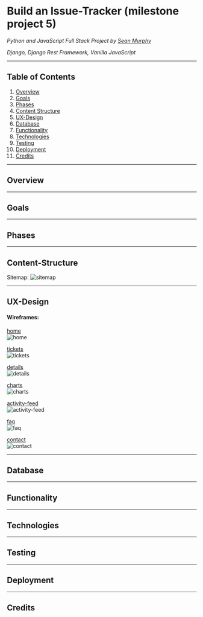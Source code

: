 # Build an Issue-Tracker (milestone project 5)

*Python and JavaScript Full Stack Project by [Sean Murphy](https://github.com/nazarja)*

*Django, Django Rest Framework, Vanilla JavaScript*

---

## Table of Contents

1. [Overview](#Overview)
2. [Goals](#Goals)
3. [Phases](#Phases)
4. [Content Structure](#Content-Structure)
5. [UX-Design](#UX-Design)
6. [Database](#Database)
7. [Functionality](#Functionality)
8. [Technologies](#Technologies)
9. [Testing](#Testing)
10. [Deployment](#Deployment)
11. [Credits](#Credits)

---

## Overview

---

## Goals

---

## Phases

---

## Content-Structure

Sitemap:
    ![sitemap](planning/wireframes/sitemap.png "Sitemap")

---

## UX-Design

#### Wireframes:

[home](planning/wireframes/home.png)  
![home](planning/wireframes/home.png "home")

[tickets](planning/wireframes/tickets.png)  
![tickets](planning/wireframes/tickets.png "tickets")

[details](planning/wireframes/details.png)  
![details](planning/wireframes/details.png "details")

[charts](planning/wireframes/charts.png)  
![charts](planning/wireframes/charts.png "charts")

[activity-feed](planning/wireframes/activity-feed.png)  
![activity-feed](planning/wireframes/activity-feed.png "activity-feed")

[faq](planning/wireframes/faq.png)  
![faq](planning/wireframes/faq.png "faq")

[contact](planning/wireframes/contact.png)  
![contact](planning/wireframes/contact.png "contact")

---

## Database

---

## Functionality

---

## Technologies

---

## Testing

---

## Deployment

---

## Credits